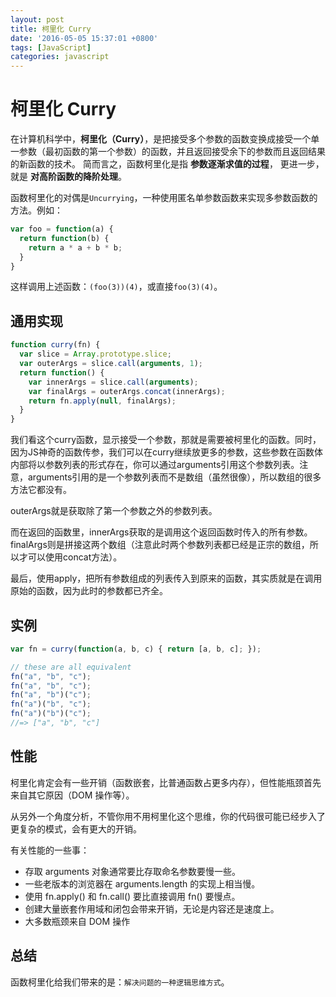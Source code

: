```yaml
---
layout: post
title: 柯里化 Curry
date: '2016-05-05 15:37:01 +0800'
tags: [JavaScript]
categories: javascript
---
```


# 柯里化 Curry

在计算机科学中，**柯里化（Curry）**，是把接受多个参数的函数变换成接受一个单一参数（最初函数的第一个参数）的函数，并且返回接受余下的参数而且返回结果的新函数的技术。 简而言之，函数柯里化是指 **参数逐渐求值的过程**， 更进一步，就是 **对高阶函数的降阶处理**。

函数柯里化的对偶是`Uncurrying`，一种使用匿名单参数函数来实现多参数函数的方法。例如：

```javascript
var foo = function(a) {
  return function(b) {
    return a * a + b * b;
  }
}
```

这样调用上述函数：`(foo(3))(4)`，或直接`foo(3)(4)`。

## 通用实现

```javascript
function curry(fn) {
  var slice = Array.prototype.slice;
  var outerArgs = slice.call(arguments, 1);
  return function() {
    var innerArgs = slice.call(arguments);
    var finalArgs = outerArgs.concat(innerArgs);
    return fn.apply(null, finalArgs);
  }
}
```

我们看这个curry函数，显示接受一个参数，那就是需要被柯里化的函数。同时，因为JS神奇的函数传参，我们可以在curry继续放更多的参数，这些参数在函数体内部将以参数列表的形式存在，你可以通过arguments引用这个参数列表。注意，arguments引用的是一个参数列表而不是数组（虽然很像），所以数组的很多方法它都没有。

outerArgs就是获取除了第一个参数之外的参数列表。

而在返回的函数里，innerArgs获取的是调用这个返回函数时传入的所有参数。finalArgs则是拼接这两个数组（注意此时两个参数列表都已经是正宗的数组，所以才可以使用concat方法）。

最后，使用apply，把所有参数组成的列表传入到原来的函数，其实质就是在调用原始的函数，因为此时的参数都已齐全。

## 实例

```javascript
var fn = curry(function(a, b, c) { return [a, b, c]; });

// these are all equivalent
fn("a", "b", "c");
fn("a", "b", "c");
fn("a", "b")("c");
fn("a")("b", "c");
fn("a")("b")("c");
//=> ["a", "b", "c"]
```

## 性能

柯里化肯定会有一些开销（函数嵌套，比普通函数占更多内存），但性能瓶颈首先来自其它原因（DOM 操作等）。

从另外一个角度分析，不管你用不用柯里化这个思维，你的代码很可能已经步入了更复杂的模式，会有更大的开销。

有关性能的一些事：

- 存取 arguments 对象通常要比存取命名参数要慢一些。
- 一些老版本的浏览器在 arguments.length 的实现上相当慢。
- 使用 fn.apply() 和 fn.call() 要比直接调用 fn() 要慢点。
- 创建大量嵌套作用域和闭包会带来开销，无论是内容还是速度上。
- 大多数瓶颈来自 DOM 操作

## 总结

函数柯里化给我们带来的是：`解决问题的一种逻辑思维方式`。
